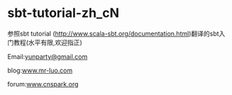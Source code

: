 sbt-tutorial-zh_cN
==================

参照sbt tutorial (http://www.scala-sbt.org/documentation.html)翻译的sbt入门教程(水平有限,欢迎指正)

Email:yunparty@gmail.com 

blog:www.mr-luo.com

forum:www.cnspark.org

